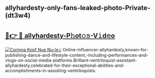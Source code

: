 ## allyhardesty-only-fans​-leaked-photo​-Private-(dt3w4)


# <h2><a href="https://mediaupload.pro?title=allyhardesty&ref=git">🔗👉 🔴 allyhardesty-P𝚑ot𝚘𝚜-V𝚒d𝚎o</a></h2>

[![Corinna Kopf Nue Nu𝚍e𝚜](https://i.imgur.com/0qMVB7G.gif)](https://mediaupload.pro?title=allyhardesty&ref=git)
Online-influencer-allyhardesty,known-for-publishing-dance-and-lifestyle-content,-including-performances-and-vlogs-on-social-media-platforms.Brilliant-ventriloquist-assistant-allyhardesty,celebrated-for-their-exceptional-abilities-and-accomplishments-in-assisting-ventriloquists.  